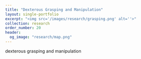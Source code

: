 ```yaml
---
title: "Dexterous Grasping and Manipulation"
layout: single-portfolio
excerpt: "<img src='/images/research/grasping.png' alt=''>"
collection: research
order_number: 20
header: 
  og_image: "research/map.png"
---
```


dexterous grasping and manipulation
